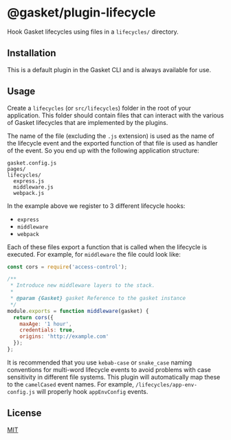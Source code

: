 # @gasket/plugin-lifecycle

Hook Gasket lifecycles using files in a `lifecycles/` directory.

## Installation

This is a default plugin in the Gasket CLI and is always available for use.

## Usage

Create a `lifecycles` (or `src/lifecycles`) folder in the root of your application. This folder should
contain files that can interact with the various of Gasket lifecycles that are
implemented by the plugins.

The name of the file (excluding the `.js` extension) is used as the name of the
lifecycle event and the exported function of that file is used as handler of the
event. So you end up with the following application structure:

```
gasket.config.js
pages/
lifecycles/
  express.js
  middleware.js
  webpack.js
```

In the example above we register to 3 different lifecycle hooks:

- `express`
- `middleware`
- `webpack`

Each of these files export a function that is called when the lifecycle is
executed. For example, for `middleware` the file could look like:

```js
const cors = require('access-control');

/**
 * Introduce new middleware layers to the stack.
 *
 * @param {Gasket} gasket Reference to the gasket instance
 */
module.exports = function middleware(gasket) {
  return cors({
    maxAge: '1 hour',
    credentials: true,
    origins: 'http://example.com'
  });
};
```

It is recommended that you use `kebab-case` or `snake_case` naming conventions
for multi-word lifecycle events to avoid problems with case sensitivity in
different file systems. This plugin will automatically map these to the
`camelCased` event names. For example, `/lifecycles/app-env-config.js` will
properly hook `appEnvConfig` events.

## License

[MIT](./LICENSE.md)

